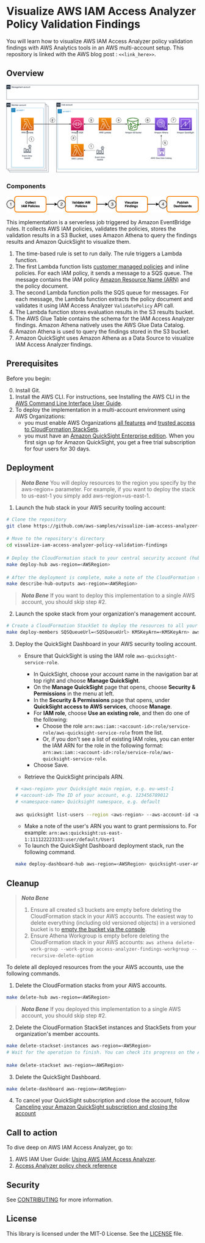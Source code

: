 # Visualize AWS IAM Access Analyzer Policy Validation Findings
You will learn how to visualize AWS IAM Access Analyzer policy validation findings with AWS Analytics tools in an AWS multi-account setup. This repository is linked with the AWS blog post : `<<link_here>>`.
## Overview
![Architecture Diagram Multi-account Setup](multi-account-deployment/architecture-diagram-multi-account-setup.png "Architecture Diagram")
### Components
![Steps to visualize Access Analyzer policy validation findings](multi-account-deployment/AccessAnalyzer.png "Steps to visualize Access Analyzer policy validation findings")

This implementation is a serverless job triggered by Amazon EventBridge rules. It collects AWS IAM policies, validates the policies, stores the validation results in a S3 Bucket, uses Amazon Athena to query the findings results and Amazon QuickSight to visualize them.
1. The time-based rule is set to run daily. The rule triggers a Lambda function.
2. The first Lambda function lists [customer managed policies](https://docs.aws.amazon.com/IAM/latest/UserGuide/access_policies_managed-vs-inline.html#customer-managed-policies) and inline policies. For each IAM policy, it sends a message to a SQS queue. The message contains the IAM policy [Amazon Resource Name (ARN)](https://docs.aws.amazon.com/IAM/latest/UserGuide/reference_identifiers.html#identifiers-arns) and the policy document.
3. The second Lambda function polls the SQS queue for messages. For each message, the Lambda function extracts the policy document and validates it using IAM Access Analyzer `ValidatePolicy` API call.
4. The Lambda function stores evaluation results in the S3 results bucket.
5. The AWS Glue Table contains the schema for the IAM Access Analyzer findings. Amazon Athena natively uses the AWS Glue Data Catalog.
6. Amazon Athena is used to query the findings stored in the S3 bucket.
7. Amazon QuickSight uses Amazon Athena as a Data Source to visualize IAM Access Analyzer findings.
## Prerequisites
Before you begin:

0.  Install Git.
1.	Install the AWS CLI. For instructions, see Installing the AWS CLI in the [AWS Command Line Interface User Guide](https://docs.aws.amazon.com/cli/latest/userguide/getting-started-install.html).
2.	To deploy the implementation in a multi-account environment using AWS Organizations:
    * you must enable AWS Organizations [all features](https://docs.aws.amazon.com/organizations/latest/userguide/orgs_manage_org_support-all-features.html) and [trusted access to CloudFormation StackSets](https://docs.aws.amazon.com/AWSCloudFormation/latest/UserGuide/stacksets-orgs-enable-trusted-access.html).
    * you must have an [Amazon QuickSight Enterprise edition](https://docs.aws.amazon.com/quicksight/latest/user/upgrading-subscription.html). When you first sign up for Amazon QuickSight, you get a free trial subscription for four users for 30 days.
    
## Deployment
> _**Nota Bene**_
> You will deploy resources to the region you specify by the aws-region=<AWSRegion> parameter. For example, if you want to deploy the stack to us-east-1 you simply add aws-region=us-east-1.

1. Launch the hub stack in your AWS security tooling account: 
```bash
# Clone the repository
git clone https://github.com/aws-samples/visualize-iam-access-analyzer-policy-validation-findings

# Move to the repository's directory
cd visualize-iam-access-analyzer-policy-validation-findings

# Deploy the CloudFormation stack to your central security account (hub). For <AWSRegion> enter your region without quotes.
make deploy-hub aws-region=<AWSRegion>

# After the deployment is complete, make a note of the CloudFormation stack outputs SQSQueueUrl and KMSKeyArn
make describe-hub-outputs aws-region=<AWSRegion>
```
> _**Nota Bene**_
> If you want to deploy this implementation to a single AWS account, you should skip step #2.
2. Launch the spoke stack from your organization's management account.
```bash
# Create a CloudFormation StackSet to deploy the resources to all your member accounts. For <SQSQueueUrl> and <KMSKeyArn>, use the values from the `make describe-hub-outputs` output.
make deploy-members SQSQueueUrl=<SQSQueueUrl> KMSKeyArn=<KMSKeyArn> aws-region=<AWSRegion>
```
3. Deploy the QuickSight Dashboard in your AWS security tooling account.
    * Ensure that QuickSight is using the IAM role `aws-quicksight-service-role`.
        - In QuickSight, choose your account name in the navigation bar at top right and choose **Manage QuickSight**.
        - On the **Manage QuickSight** page that opens, choose **Security & Permissions** in the menu at left.
        - In the **Security & Permissions** page that opens, under **QuickSight access to AWS services**, choose **Manage**.
        - For **IAM role**, choose **Use an existing role**, and then do one of the following:
            * Choose the role `arn:aws:iam::<account-id>:role/service-role/aws-quicksight-service-role` from the list.
            * Or, if you don't see a list of existing IAM roles, you can enter the IAM ARN for the role in the following format: `arn:aws:iam::<account-id>:role/service-role/aws-quicksight-service-role`.
        - Choose Save.


    * Retrieve the QuickSight principals ARN.
    ```bash
    # <aws-region> your Quicksight main region, e.g. eu-west-1
    # <account-id> The ID of your account, e.g. 123456789012
    # <namespace-name> Quicksight namespace, e.g. default

    aws quicksight list-users --region <aws-region> --aws-account-id <account-id> --namespace default
    ```
    * Make a note of the user's ARN you want to grant permissions to. For example:  `arn:aws:quicksight:us-east-1:111122223333:user/default/User1`
    * To launch the QuickSight Dashboard deployment stack, run the following command.
    ```bash
    make deploy-dashboard-hub aws-region=<AWSRegion> quicksight-user-arn=<quicksight-user-arn>
    ```
## Cleanup
> _**Nota Bene**_
> 1. Ensure all created s3 buckets are empty before deleting the CloudFormation stack in your AWS accounts. The easiest way to delete everything (including old versioned objects) in a versioned bucket is to [empty the bucket via the console](https://docs.aws.amazon.com/AmazonS3/latest/userguide/empty-bucket.html).
> 2. Ensure Athena Workgroup is empty before deleting the CloudFormation stack in your AWS accounts: 
> `aws athena delete-work-group --work-group access-analyzer-findings-workgroup --recursive-delete-option`

To delete all deployed resources from the your AWS accounts, use the following commands.
1. Delete the CloudFormation stacks from your AWS accounts.
```bash
make delete-hub aws-region=<AWSRegion>
```
> _**Nota Bene**_
> If you deployed this implementation to a single AWS account, you should skip step #2.

2. Delete the CloudFormation StackSet instances and StackSets from your organization's member accounts.
```bash
make delete-stackset-instances aws-region=<AWSRegion>
# Wait for the operation to finish. You can check its progress on the AWS CloudFormation console.

make delete-stackset aws-region=<AWSRegion>
```

3. Delete the QuickSight Dashboard.
```bash
make delete-dashboard aws-region=<AWSRegion>
```

4. To cancel your QuickSight subscription and close the account, follow [Canceling your Amazon QuickSight subscription and closing the account](https://docs.aws.amazon.com/quicksight/latest/user/closing-account.html)
## Call to action
To dive deep on AWS IAM Access Analyzer, go to:
1. AWS IAM User Guide: [Using AWS IAM Access Analyzer](https://docs.aws.amazon.com/IAM/latest/UserGuide/what-is-access-analyzer.html).
2. [Access Analyzer policy check reference](https://docs.aws.amazon.com/IAM/latest/UserGuide/access-analyzer-reference-policy-checks.html)


## Security
See [CONTRIBUTING](CONTRIBUTING.md#security-issue-notifications) for more information.

## License
This library is licensed under the MIT-0 License. See the [LICENSE](LICENSE) file.
